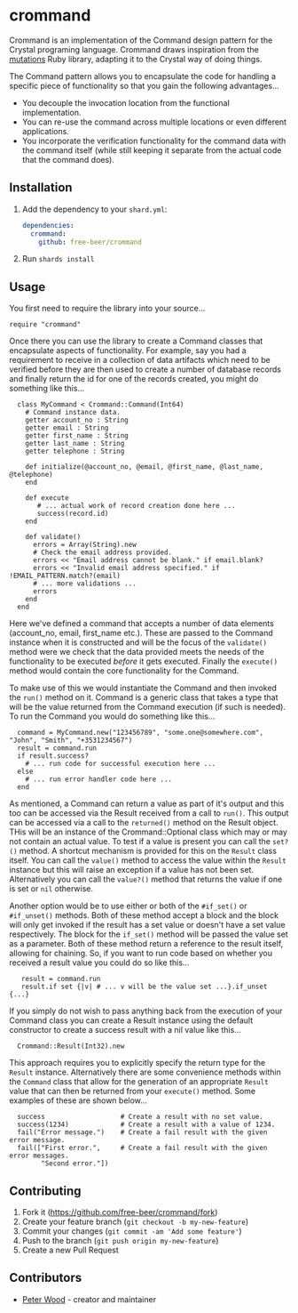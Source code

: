 # crommand

Crommand is an implementation of the Command design pattern for the Crystal
programing language. Crommand draws inspiration from the
[mutations](https://github.com/cypriss/mutations) Ruby library, adapting it
to the Crystal way of doing things.

The Command pattern allows you to encapsulate the code for handling a specific
piece of functionality so that you gain the following advantages...

 - You decouple the invocation location from the functional implementation.
 - You can re-use the command across multiple locations or even different
   applications.
 - You incorporate the verification functionality for the command data with
   the command itself (while still keeping it separate from the actual code
   that the command does).

## Installation

1. Add the dependency to your `shard.yml`:

   ```yaml
   dependencies:
     crommand:
       github: free-beer/crommand
   ```

2. Run `shards install`

## Usage

You first need to require the library into your source...

```crystal
require "crommand"
```

Once there you can use the library to create a Command classes that encapsulate
aspects of functionality. For example, say you had a requirement to receive in
a collection of data artifacts which need to be verified before they are then
used to create a number of database records and finally return the id for one of
the records created, you might do something like this...

```crystal
  class MyCommand < Crommand::Command(Int64)
    # Command instance data.
    getter account_no : String
    getter email : String
    getter first_name : String
    getter last_name : String
    getter telephone : String

    def initialize(@account_no, @email, @first_name, @last_name, @telephone)
    end

    def execute
       # ... actual work of record creation done here ...
       success(record.id)
    end

    def validate()
      errors = Array(String).new
      # Check the email address provided.
      errors << "Email address cannot be blank." if email.blank?
      errors << "Invalid email address specified." if !EMAIL_PATTERN.match?(email)
      # ... more validations ...
      errors
    end
  end
```

Here we've defined a command that accepts a number of data elements (account_no,
email, first_name etc.). These are passed to the Command instance when it is
constructed and will be the focus of the ``validate()`` method were we check
that the data provided meets the needs of the functionality to be executed
_before_ it gets executed. Finally the ``execute()`` method would contain the
core functionality for the Command.

To make use of this we would instantiate the Command and then invoked the
``run()`` method on it. Command is a generic class that takes a type that will
be the value returned from the Command execution (if such is needed). To run the
Command you would do something like this...

```crystal
  command = MyCommand.new("123456789", "some.one@somewhere.com", "John", "Smith", "+3531234567")
  result = command.run
  if result.success?
    # ... run code for successful execution here ...
  else
    # ... run error handler code here ...
  end
```

As mentioned, a Command can return a value as part of it's output and this too
can be accessed via the Result received from a call to ``run()``. This output
can be accessed via a call to the ``returned()`` method on the Result object.
THis will be an instance of the Crommand::Optional class which may or may not
contain an actual value. To test if a value is present you can call the ``set?()``
method. A shortcut mechanism is provided for this on the ``Result`` class itself.
You can call the ``value()`` method to access the value within the ``Result``
instance but this will raise an exception if a value has not been set. Alternatively
you can call the ``value?()`` method that returns the value if one is set or ``nil``
otherwise.

Another option would be to use either or both of the ``#if_set()`` or ``#if_unset()``
methods. Both of these method accept a block and the block will only get invoked
if the result has a set value or doesn't have a set value respectively. The block
for the ``if_set()`` method will be passed the value set as a parameter. Both of these
method return a reference to the result itself, allowing for chaining. So, if you
want to run code based on whether you received a result value you could do so like
this...

```crystal
   result = command.run
   result.if set {|v| # ... v will be the value set ...}.if_unset {...}
```

If you simply do not wish to pass anything back from the execution of your
Command class you can create a Result instance using the default constructor
to create a success result with a nil value like this...

```crystal
  Crommand::Result(Int32).new
```

This approach requires you to explicitly specify the return type for the ``Result``
instance. Alternatively there are some convenience methods within the ``Command``
class that allow for the generation of an appropriate ``Result`` value that can then
be returned from your ``execute()`` method. Some examples of these are shown below...

```crystal
  success                   # Create a result with no set value.
  success(1234)             # Create a result with a value of 1234.
  fail("Error message.")    # Create a fail result with the given error message.
  fail(["First error.",     # Create a fail result with the given error messages.
        "Second error."])
```

## Contributing

1. Fork it (<https://github.com/free-beer/crommand/fork>)
2. Create your feature branch (`git checkout -b my-new-feature`)
3. Commit your changes (`git commit -am 'Add some feature'`)
4. Push to the branch (`git push origin my-new-feature`)
5. Create a new Pull Request

## Contributors

- [Peter Wood](https://github.com/free-beer) - creator and maintainer
